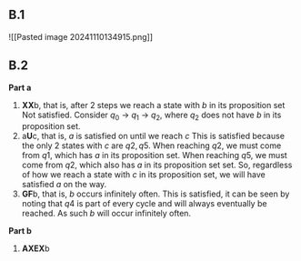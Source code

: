 ## B.1
![[Pasted image 20241110134915.png]]

## B.2
**Part a**
1. **XX**b, that is, after 2 steps we reach a state with $b$ in its proposition set
Not satisfied. Consider $q_0$ -> $q_1$ -> $q_2$, where $q_2$ does not have $b$ in its proposition set.
2. a**U**c, that is, $a$ is satisfied on until we reach $c$
This is satisfied because the only 2 states with $c$ are $q2, q5$. When reaching $q2$, we must come from $q1$, which has $a$ in its proposition set. When reaching $q5$, we must come from $q2$, which also has $a$ in its proposition set set. So, regardless of how we reach a state with $c$ in its proposition set, we will have satisfied $a$ on the way.
3. **GF**b, that is, $b$ occurs infinitely often.
This is satisfied, it can be seen by noting that $q4$ is part of every cycle and will always eventually be reached. As such $b$ will occur infinitely often.

**Part b**
1. **AXEX**b
